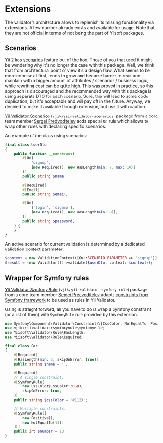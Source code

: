 # Extensions

The validator's architecture allows to replenish its missing functionality via extensions. A few number already exists 
and available for usage. Note that they are not official in terms of not being the part of Yiisoft packages.

## Scenarios

Yii 2 has [scenarios] feature out of the box. Those of you that used it might be wondering why it's no longer the case 
with this package. Well, we think that from architectural point of view it's a design flaw. What seems to be more 
concise at first, tends to grow and became harder to read and maintain with a bigger amount of attributes / scenarios / 
business logic, while rewriting cost can be quite high. This was proved in practice, so this approach is discouraged and 
the recommended way with this package is using separate DTO for each scenario. Sure, this will lead to some code 
duplication, but it's acceptable and will pay off in the future. Anyway, we decided to make it available through 
extension, but use it with caution.   

[Yii Validator Scenarios] (`vjik/yii-validator-scenarios`) package from a core team member [Sergei Predvoditelev] adds
special `On` rule which allows to wrap other rules with declaring specific scenarios.

An example of the class using scenarios:

```php
final class UserDto
{
    public function __construct(
        #[On(
            'signup',
            [new Required(), new HasLength(min: 7, max: 10)]
        )]
        public string $name,

        #[Required]
        #[Email]
        public string $email,

        #[On(
            ['login', 'signup'],
            [new Required(), new HasLength(min: 8)],
        )]
        public string $password,
    ) {
    }
}
```

An active scenario for current validation is determined by a dedicated validation context parameter:

```php
$context = new ValidationContext([On::SCENARIO_PARAMETER => 'signup']);
$result = (new Validator())->validate($userDto, context: $context));
```

## Wrapper for Symfony rules

[Yii Validator Symfony Rule] (`vjik/yii-validator-symfony-rule`) package from a core team member [Sergei Predvoditelev] 
adapts [constraints from Symfony framework] to be used as rules in Yii Validator.

Using is straight forward, all you have to do is wrap a Symfony constraint (or a list of them) with `SymfonyRule` rule 
provided by this extension.

```php
use Symfony\Component\Validator\Constraints\{CssColor, NotEqualTo, Positive};
use Vjik\Yii\ValidatorSymfonyRule\SymfonyRule;
use Yiisoft\Validator\Rule\HasLength;
use Yiisoft\Validator\Rule\Required;

final class Car
{
    #[Required]
    #[HasLength(min: 3, skipOnError: true)]
    public string $name = '';

    #[Required]
    // A single constraint.
    #[SymfonyRule(
        new CssColor(CssColor::RGB),
        skipOnError: true,
    )]
    public string $cssColor = '#1123';

    // Multiple constraints.
    #[SymfonyRule([
        new Positive(),
        new NotEqualTo(13),
    ])]
    public int $number = 13;
}
```
 
[scenarios]: https://www.yiiframework.com/doc/guide/2.0/en/structure-models#scenarios
[Yii Validator Scenarios]: https://github.com/vjik/yii-validator-scenarios
[Sergei Predvoditelev]: https://github.com/vjik
[Yii Validator Symfony Rule]: https://github.com/vjik/yii-validator-symfony-rule
[constraints from Symfony framework]: https://symfony.com/doc/current/reference/constraints.html
